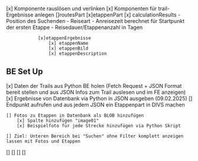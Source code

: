 [x] Komponente rauslösen und verlinken 
[x] Komponenten für trail-Ergebnisse anlegen
 []routesPart
            [x]etappenPart 
            [x] calculationResults
                - Position des Suchenden 
                - Reiseart
                - Anreisezeit berechnet für Startpunkt der ersten Etappe
                - Reisedauer/Etappenanzahl in Tagen

                [x]etappenErgebnisse
                    [x] etappenName
                    [x] etappenBild
                    [x] etappenDescription
## BE Set Up               
[x] Daten der Trails aus Python BE holen (Fetch Request + JSON Format bereit stellen und aus JSON Infos zum Trail auslesen und im FE anzeigen)
    [x] Ergebnisse von Datenbank via Python in JSON ausgeben (09.02.2025)
    [] Endpunkt aufrufen und aus jedem JSON ein Etappenpart in DIVS machen 

    [] Fotos zu Etappen in Datenbank als BLOB hinzufügen
        [x] Spalte hinzufügen "image01"
        [x] Beispielfoto für jede Strecke hinzufügen via Python Skript

    [] Ziel: Unteren Bereich bei "Suchen" ohne Filter komplett anzeigen lassen mit Fotos und Etappen
[]
[]
[] 
[]

